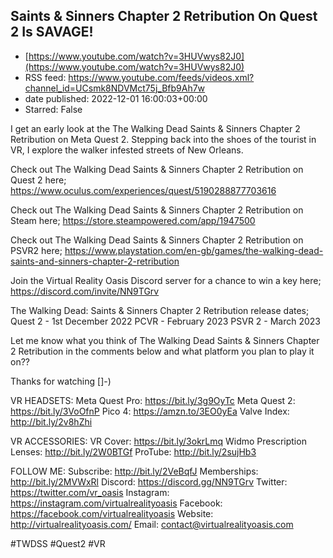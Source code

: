 ## Saints & Sinners Chapter 2 Retribution On Quest 2 Is SAVAGE!
 - [https://www.youtube.com/watch?v=3HUVwys82J0](https://www.youtube.com/watch?v=3HUVwys82J0)
 - RSS feed: https://www.youtube.com/feeds/videos.xml?channel_id=UCsmk8NDVMct75j_Bfb9Ah7w
 - date published: 2022-12-01 16:00:03+00:00
 - Starred: False

I get an early look at the The Walking Dead Saints & Sinners Chapter 2 Retribution on Meta Quest 2. Stepping back into the shoes of the tourist in VR, I explore the walker infested streets of New Orleans. 

Check out The Walking Dead Saints & Sinners Chapter 2 Retribution on Quest 2 here;
https://www.oculus.com/experiences/quest/5190288877703616

Check out The Walking Dead Saints & Sinners Chapter 2 Retribution on Steam here;
https://store.steampowered.com/app/1947500

Check out The Walking Dead Saints & Sinners Chapter 2 Retribution on PSVR2 here;
https://www.playstation.com/en-gb/games/the-walking-dead-saints-and-sinners-chapter-2-retribution

Join the Virtual Reality Oasis Discord server for a chance to win a key here;
https://discord.com/invite/NN9TGrv

The Walking Dead: Saints & Sinners Chapter 2 Retribution release dates;
Quest 2 - 1st December 2022
PCVR - February 2023
PSVR 2 - March 2023

Let me know what you think of The Walking Dead Saints & Sinners Chapter 2 Retribution in the comments below and what platform you plan to play it on??

Thanks for watching []-) 

VR HEADSETS:
Meta Quest Pro: https://bit.ly/3g9OyTc
Meta Quest 2: https://bit.ly/3VoOfnP
Pico 4: https://amzn.to/3EO0yEa
Valve Index: http://bit.ly/2v8hZhi

VR ACCESSORIES:
VR Cover: https://bit.ly/3okrLmq
Widmo Prescription Lenses: http://bit.ly/2W0BTGf
ProTube: http://bit.ly/2sujHb3

FOLLOW ME: 
Subscribe: http://bit.ly/2VeBqfJ
Memberships: http://bit.ly/2MVWxRl
Discord: https://discord.gg/NN9TGrv
Twitter: https://twitter.com/vr_oasis
Instagram: https://instagram.com/virtualrealityoasis
Facebook: https://facebook.com/virtualrealityoasis
Website: http://virtualrealityoasis.com/
Email: contact@virtualrealityoasis.com

#TWDSS #Quest2 #VR
